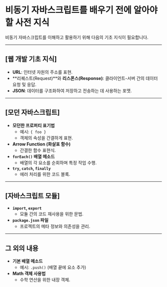 # 비동기 자바스크립트를 배우기 전에 알아야 할 사전 지식

비동기 자바스크립트를 이해하고 활용하기 위해 다음의 기초 지식이 필요합니다.

---

## [웹 개발 기초 지식]

- **URL**: 인터넷 자원의 주소를 표현.
- **리퀘스트(Request)**와 **리스폰스(Response)**: 클라이언트-서버 간의 데이터 요청 및 응답.
- **JSON**: 데이터를 구조화하여 저장하고 전송하는 데 사용하는 포맷.

---

## [모던 자바스크립트]

- **모던한 프로퍼티 표기법**
  - 예시: `{ foo }`
  - 객체의 속성을 간결하게 표현.
- **Arrow Function (화살표 함수)**
  - 간결한 함수 표현식.
- **`forEach()` 배열 메소드**
  - 배열의 각 요소를 순회하며 특정 작업 수행.
- **`try`, `catch`, `finally`**
  - 에러 처리를 위한 코드 블록.

---

## [자바스크립트 모듈]

- **`import`, `export`**
  - 모듈 간의 코드 재사용을 위한 문법.
- **`package.json` 파일**
  - 프로젝트의 메타 정보와 의존성을 관리.

---

## 그 외의 내용

- **기본 배열 메소드**
  - 예시: `.push()` (배열 끝에 요소 추가)
- **Math 객체 사용법**
  - 수학 연산을 위한 내장 객체.
